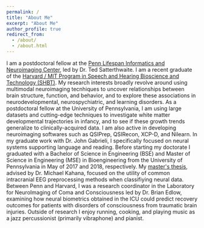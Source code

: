 ```yaml
---
permalink: /
title: "About Me"
excerpt: "About Me"
author_profile: true
redirect_from: 
  - /about/
  - /about.html
---
```


I am a postdoctoral fellow at the [Penn Lifespan Informatics and Neuroimaging Center](https://www.pennlinc.io/), led by Dr. Ted Satterthwaite. I am a recent graduate of the [Harvard / MIT Program in Speech and Hearing Bioscience and Technology (SHBT)](https://shbtphd.hms.harvard.edu/). My research interests broadly revolve around using multimodal neuroimaging tecnhiques to uncover relationships between brain structure, function, and behavior, and to explore these associations in neurodevelopmental, neurospychiatric, and learning disorders. As a postdoctoral fellow at the University of Pennsylvania, I am using large datasets and cutting-edge techniques to investigate white matter developmental trajectories in infancy, and to see if these growth trends generalize to clinically-acquired data. I am also active in developing neuroimaging softwares such as QSIPrep, QSIRecon, XCP-D, and Nilearn. In my graduate work with Dr. John Gabrieli, I specifically focused on neural systems supporting language and reading. Before starting my doctorate I graduated with a Bachelor of Science in Engineering (BSE) and Master of Science in Engineering (MSE) in Bioengineering from the University of Pennsylvania in May of 2017 and 2018, respectively. My [master's thesis](https://www.sciencedirect.com/science/article/pii/S016502701930278X?casa_token=1_SJIWQAv6sAAAAA:nF77yfrJ6rNv0CdVLB4u2qGQ6OYRKWzMYR86algGY9CoIHNF6ys49GZdmSg2Hgki38Ejo60o1rjG), advised by Dr. Michael Kahana, focused on the utility of common intracranial EEG preprocessing methods when classifiying neural data. Between Penn and Harvard, I was a research coordinator in the Laboratory for NeuroImaging of Coma and Consciousness led by Dr. Brian Edlow, examining how neural biometrics obtained in the ICU could predict recovery outcomes for patients with disorders of consciousness from traumatic brain injuries. Outside of research I enjoy running, cooking, and playing music as a jazz percussionist (primarily vibraphone) and pianist.
